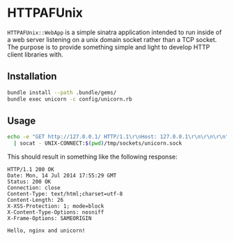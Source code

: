 # HTTPAFUnix

`HTTPAFUnix::WebApp` is a simple sinatra application intended to run inside of
a web server listening on a unix domain socket rather than a TCP socket.  The
purpose is to provide something simple and light to develop HTTP client
libraries with.

## Installation

```bash
bundle install --path .bundle/gems/
bundle exec unicorn -c config/unicorn.rb
```

## Usage

```bash
echo -e "GET http://127.0.0.1/ HTTP/1.1\r\nHost: 127.0.0.1\r\n\r\n\r\n" \
  | socat - UNIX-CONNECT:$(pwd)/tmp/sockets/unicorn.sock
```

This should result in something like the following response:

    HTTP/1.1 200 OK
    Date: Mon, 14 Jul 2014 17:55:29 GMT
    Status: 200 OK
    Connection: close
    Content-Type: text/html;charset=utf-8
    Content-Length: 26
    X-XSS-Protection: 1; mode=block
    X-Content-Type-Options: nosniff
    X-Frame-Options: SAMEORIGIN

    Hello, nginx and unicorn!
